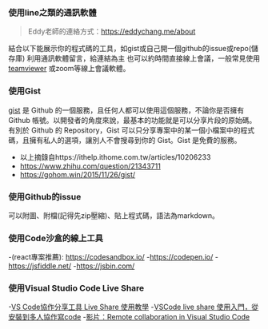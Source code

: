 ### 使用line之類的通訊軟體
 >Eddy老師的連絡方式：https://eddychang.me/about

結合以下能展示你的程式碼的工具，如gist或自己開一個github的issue或repo(儲存庫)
利用通訊軟體留言，給連結為主
也可以約時間直接線上會議，一般常見使用[teamviewer](https://www.teamviewer.com/tw/) 或zoom等線上會議軟體。

### 使用Gist
[gist](https://gist.github.com/) 是 Github 的一個服務，且任何人都可以使用這個服務，不論你是否擁有 Github 帳號。以開發者的角度來說，最基本的功能就是可以分享片段的原始碼。有別於 Github 的 Repository，Gist 可以只分享專案中的某一個小檔案中的程式碼，且擁有私人的選項，讓別人不會搜尋到你的 Gist。Gist 是免費的服務。

- 以上摘錄自https://ithelp.ithome.com.tw/articles/10206233
- https://www.zhihu.com/question/21343711
- https://gohom.win/2015/11/26/gist/
### 使用Github的issue
可以附圖、附檔(記得先zip壓縮)、貼上程式碼，語法為markdown。

### 使用Code沙盒的線上工具
-(react專案推薦): https://codesandbox.io/
-https://codepen.io/
-https://jsfiddle.net/
-https://jsbin.com/
### 使用Visual Studio Code Live Share
-[VS Code協作分享工具 Live Share 使用教學](https://xenby.com/b/234-%E6%95%99%E5%AD%B8-vs-code%E5%8D%94%E4%BD%9C%E5%88%86%E4%BA%AB%E5%B7%A5%E5%85%B7-live-share-%E4%BD%BF%E7%94%A8%E6%95%99%E5%AD%B8)
-[VSCode live share 使用入門，從安裝到多人協作寫code](https://xiaosean.github.io/vscode/2018-05-19-VSCode-Live-share/)
-[影片：Remote collaboration in Visual Studio Code](https://www.youtube.com/watch?v=A2ceblXTBBc)
